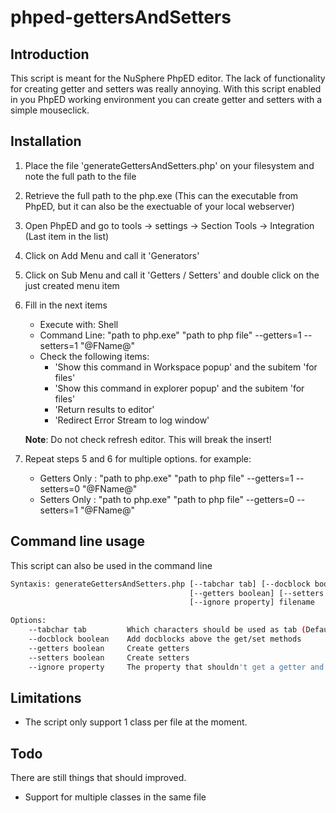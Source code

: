 phped-gettersAndSetters
=======================

## Introduction
This script is meant for the NuSphere PhpED editor. The lack of functionality for creating getter and setters was really annoying. With this script enabled in you PhpED working environment you can create getter and setters with a simple mouseclick.

## Installation
1. Place the file 'generateGettersAndSetters.php' on your filesystem and note the full path to the file
2. Retrieve the full path to the php.exe (This can the executable from PhpED, but it can also be the exectuable of your local webserver)
3. Open PhpED and go to tools -> settings -> Section Tools -> Integration (Last item in the list)
4. Click on Add Menu and call it 'Generators'
5. Click on Sub Menu and call it 'Getters / Setters' and double click on the just created menu item
6. Fill in the next items
    * Execute with: Shell
    * Command Line: "path to php.exe" "path to php file" --getters=1 --setters=1 "@FName@"
    * Check the following items:
        * 'Show this command in Workspace popup' and the subitem 'for files'
        * 'Show this command in explorer popup' and the subitem 'for files'
        * 'Return results to editor'
        * 'Redirect Error Stream to log window'
    
    **Note**: Do not check refresh editor. This will break the insert!
7. Repeat steps 5 and 6 for multiple options. for example:
    - Getters Only : "path to php.exe" "path to php file" --getters=1 --setters=0 "@FName@"
    - Setters Only : "path to php.exe" "path to php file" --getters=0 --setters=1 "@FName@"


## Command line usage
This script can also be used in the command line
```bash
Syntaxis: generateGettersAndSetters.php [--tabchar tab] [--docblock boolean] 
                                        [--getters boolean] [--setters boolean] 
                                        [--ignore property] filename

Options:
    --tabchar tab         Which characters should be used as tab (Default: 4x space)
    --docblock boolean    Add docblocks above the get/set methods
    --getters boolean     Create getters
    --setters boolean     Create setters
    --ignore property     The property that shouldn't get a getter and a setter
```

## Limitations
* The script only support 1 class per file at the moment.

## Todo
There are still things that should improved.

* Support for multiple classes in the same file
